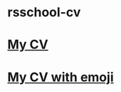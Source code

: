 # rsschool-cv
# [My CV](https://deadfront.github.io/rsschool-cv/cv)
# [My CV with emoji](https://github.com/DeAdFrOnt/rsschool-cv/blob/cv-with-emoji/cv.md)